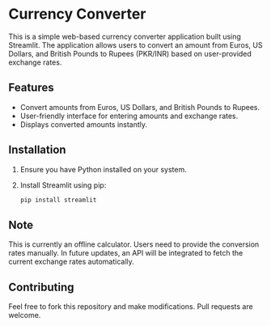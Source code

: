 # Currency Converter

This is a simple web-based currency converter application built using Streamlit. The application allows users to convert an amount from Euros, US Dollars, and British Pounds to Rupees (PKR/INR) based on user-provided exchange rates.

## Features

- Convert amounts from Euros, US Dollars, and British Pounds to Rupees.
- User-friendly interface for entering amounts and exchange rates.
- Displays converted amounts instantly.

## Installation

1. Ensure you have Python installed on your system.
2. Install Streamlit using pip:

   
   ```bash
   pip install streamlit

## Note

This is currently an offline calculator. Users need to provide the conversion rates manually. In future updates, an API will be integrated to fetch the current exchange rates automatically.

## Contributing

Feel free to fork this repository and make modifications. Pull requests are welcome.
